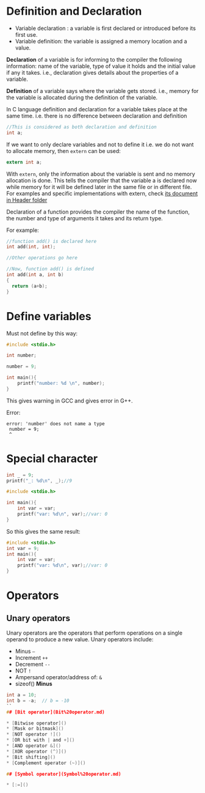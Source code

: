 # Definition and Declaration

* Variable declaration : a variable is first declared or introduced before its first use.
* Variable definition: the variable is assigned a memory location and a value.

**Declaration** of a variable is for informing to the compiler the following information: name of the variable, type of value it holds and the initial value if any it takes. i.e., declaration gives details about the properties of a variable. 

**Definition** of a variable says where the variable gets stored. i.e., memory for the variable is allocated during the definition of the variable.

In C language definition and declaration for a variable takes place at the same time. i.e. there is no difference between declaration and definition

```c
//This is considered as both declaration and definition
int a;
```

If we want to only declare variables and not to define it i.e. we do not want to allocate memory, then ``extern`` can be used:

```c
extern int a;
```

With ``extern``, only the information about the variable is sent and no memory allocation is done. This tells the compiler that the variable a is declared now while memory for it will be defined later in the same file or in different file. For examples and specific implementations with extern, check [its document in Header folder](../Header/)

Declaration of a function provides the compiler the name of the function, the number and type of arguments it takes and its return type. 

For example:

```c
//function add() is declared here
int add(int, int);

//Other operations go here

//Now, function add() is defined
int add(int a, int b)
{
  return (a+b);
}
```

# Define variables

Must not define by this way:

```c
#include <stdio.h>

int number;

number = 9;

int main(){
	printf("number: %d \n", number);
}
```

This gives warning in GCC and gives error in G++.

Error: 

```
error: 'number' does not name a type
 number = 9;
 ^
```

# Special character

```c
int _ = 9;
printf("_: %d\n", _);//9
```
```c
#include <stdio.h> 

int main(){ 
	int var = var;
	printf("var: %d\n", var);//var: 0
}
```
So this gives the same result:

```c
#include <stdio.h> 
int var = 9;
int main(){ 
	int var = var;
	printf("var: %d\n", var);//var: 0
}
```

# Operators
## Unary operators
Unary operators are the operators that perform operations on a single operand to produce a new value. Unary operators include:
* Minus ``–``
* Increment ``++``
* Decrement ``--``
* NOT ``!``
* Ampersand operator/address of: ``&``
* sizeof()
**Minus**
```c
int a = 10;
int b = -a;  // b = -10
`` 
## [Bit operator](Bit%20operator.md)

* [Bitwise operator]()
* [Mask or bitmask]()
* [NOT operator !]()
* [OR bit with | and +]()
* [AND operator &]()
* [XOR operator (^)]()
* [Bit shifting]()
* [Complement operator (~)]()

## [Symbol operator](Symbol%20operator.md)

* [:=]()
